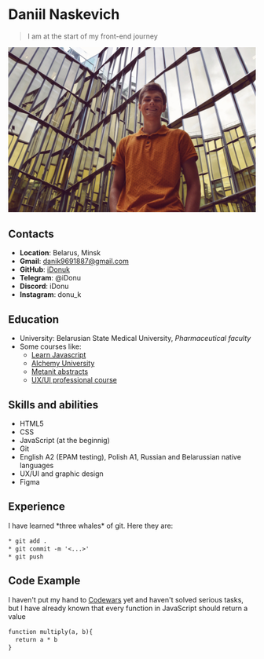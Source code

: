 # Daniil Naskevich
> I am at the start of my front-end journey

![It is me on the vacations in St.Petersburg](img/IMG_5881.JPG)

## Contacts
* **Location**: Belarus, Minsk
* **Gmail**: danik9691887@gmail.com
* **GitHub**: [iDonuk](https://github.com/iDonuk)
* **Telegram**: @iDonu
* **Discord**: iDonu
* **Instagram**: donu_k

## Education
* University: Belarusian State Medical University, *Pharmaceutical faculty*
* Some courses like:
   - [Learn Javascript](learn.javascript.ru)
    - [Alchemy University](university.alchemy.com)
     - [Metanit abstracts](metanit.com)
     - [UX/UI professional course](https://yan.ageenko.pro/school.html?yclid=3668184038609590748)

## Skills and abilities
* HTML5
* CSS
* JavaScript (at the beginnig)
* Git
* English A2 (EPAM testing), Polish A1, Russian and Belarussian native languages
* UX/UI and graphic design
* Figma

## Experience
I have learned \*three whales* of git. Here they are:
```
* git add .
* git commit -m '<...>'
* git push
```

## Code Example
I haven't put my hand to [Codewars](https://www.codewars.com/kata/50654ddff44f800200000004/train/javascript) yet and haven't solved serious tasks, but I have already known that every function in JavaScript should return a value
```
function multiply(a, b){
  return a * b
}
```